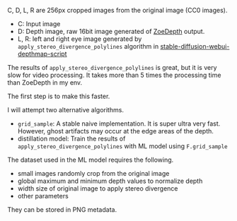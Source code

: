 C, D, L, R are 256px cropped images from the original image (CC0 images).

- C: Input image
- D: Depth image, raw 16bit image generated of [ZoeDepth](https://github.com/isl-org/ZoeDepth) output.
- L, R: left and right eye image generated by `apply_stereo_divergence_polylines` algorithm in  [stable-diffusion-webui-depthmap-script](https://github.com/thygate/stable-diffusion-webui-depthmap-script)

The results of `apply_stereo_divergence_polylines` is great, but it is very slow for video processing.
It takes more than 5 times the processing time than ZoeDepth in my env.

The first step is to make this faster.

I will attempt two alternative algorithms.

- `grid_sample`: A stable naive implementation. It is super ultra very fast. However, ghost artifacts may occur at the edge areas of the depth. 
- distillation model: Train the results of `apply_stereo_divergence_polylines` with ML model using `F.grid_sample`

The dataset used in the ML model requires the following.

- small images randomly crop from the original image
- global maximum and minimum depth values to normalize depth
- width size of original image to apply stereo divergence
- other parameters

They can be stored in PNG metadata.
